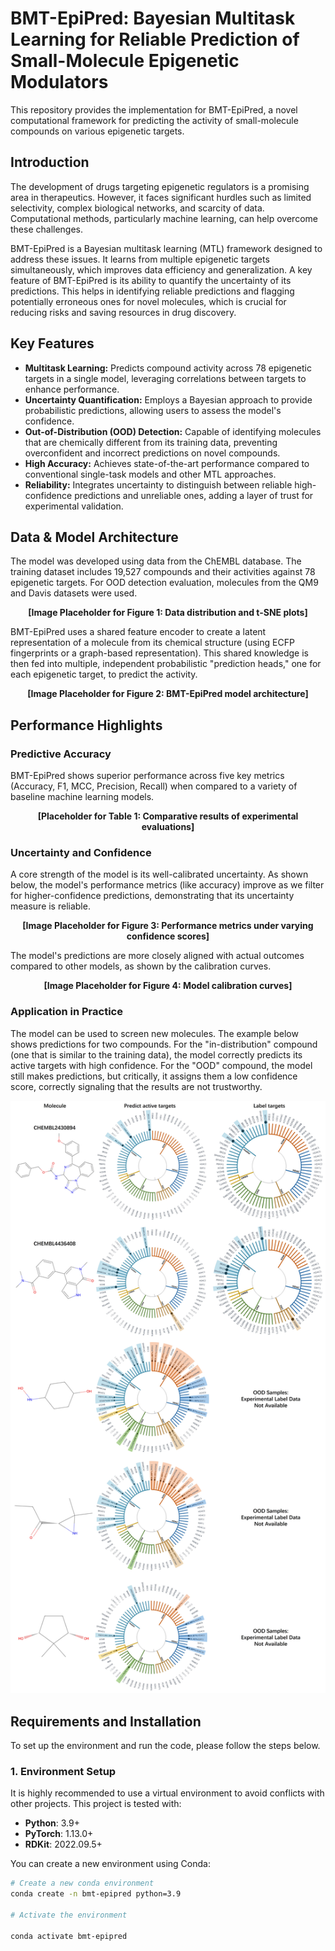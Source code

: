 # BMT-EpiPred: Bayesian Multitask Learning for Reliable Prediction of Small-Molecule Epigenetic Modulators

This repository provides the implementation for BMT-EpiPred, a novel computational framework for predicting the activity of small-molecule compounds on various epigenetic targets.

## Introduction

The development of drugs targeting epigenetic regulators is a promising area in therapeutics. However, it faces significant hurdles such as limited selectivity, complex biological networks, and scarcity of data. Computational methods, particularly machine learning, can help overcome these challenges.

BMT-EpiPred is a Bayesian multitask learning (MTL) framework designed to address these issues. It learns from multiple epigenetic targets simultaneously, which improves data efficiency and generalization. A key feature of BMT-EpiPred is its ability to quantify the uncertainty of its predictions. This helps in identifying reliable predictions and flagging potentially erroneous ones for novel molecules, which is crucial for reducing risks and saving resources in drug discovery.

## Key Features

*   **Multitask Learning:** Predicts compound activity across 78 epigenetic targets in a single model, leveraging correlations between targets to enhance performance.
*   **Uncertainty Quantification:** Employs a Bayesian approach to provide probabilistic predictions, allowing users to assess the model's confidence.
*   **Out-of-Distribution (OOD) Detection:** Capable of identifying molecules that are chemically different from its training data, preventing overconfident and incorrect predictions on novel compounds.
*   **High Accuracy:** Achieves state-of-the-art performance compared to conventional single-task models and other MTL approaches.
*   **Reliability:** Integrates uncertainty to distinguish between reliable high-confidence predictions and unreliable ones, adding a layer of trust for experimental validation.

## Data & Model Architecture

The model was developed using data from the ChEMBL database. The training dataset includes 19,527 compounds and their activities against 78 epigenetic targets. For OOD detection evaluation, molecules from the QM9 and Davis datasets were used.

<!-- INSERT FIGURE 1 HERE -->
<!-- You can use a tag like this: <img src="path/to/figure1.png" alt="Data Distribution" width="800"/> -->
<p align="center"><b>[Image Placeholder for Figure 1: Data distribution and t-SNE plots]</b></p>

BMT-EpiPred uses a shared feature encoder to create a latent representation of a molecule from its chemical structure (using ECFP fingerprints or a graph-based representation). This shared knowledge is then fed into multiple, independent probabilistic "prediction heads," one for each epigenetic target, to predict the activity.

<!-- INSERT FIGURE 2 HERE -->
<!-- <img src="path/to/figure2.png" alt="Model Architecture" width="800"/> -->
<p align="center"><b>[Image Placeholder for Figure 2: BMT-EpiPred model architecture]</b></p>

## Performance Highlights

### Predictive Accuracy

BMT-EpiPred shows superior performance across five key metrics (Accuracy, F1, MCC, Precision, Recall) when compared to a variety of baseline machine learning models.

<!-- INSERT TABLE 1 HERE -->
<!-- You can create a markdown table or insert an image of the table -->
<p align="center"><b>[Placeholder for Table 1: Comparative results of experimental evaluations]</b></p>

### Uncertainty and Confidence

A core strength of the model is its well-calibrated uncertainty. As shown below, the model's performance metrics (like accuracy) improve as we filter for higher-confidence predictions, demonstrating that its uncertainty measure is reliable.

<!-- INSERT FIGURE 3 HERE -->
<!-- <img src="path/to/figure3.png" alt="Performance vs Confidence" width="800"/> -->
<p align="center"><b>[Image Placeholder for Figure 3: Performance metrics under varying confidence scores]</b></p>

The model's predictions are more closely aligned with actual outcomes compared to other models, as shown by the calibration curves.

<!-- INSERT FIGURE 4 HERE -->
<!-- <img src="path/to/figure4.png" alt="Calibration Curves" width="800"/> -->
<p align="center"><b>[Image Placeholder for Figure 4: Model calibration curves]</b></p>

### Application in Practice

The model can be used to screen new molecules. The example below shows predictions for two compounds. For the "in-distribution" compound (one that is similar to the training data), the model correctly predicts its active targets with high confidence. For the "OOD" compound, the model still makes predictions, but critically, it assigns them a low confidence score, correctly signaling that the results are not trustworthy.

<!-- INSERT FIGURE 5 HERE -->
<p align="center"><img src="images/Figure_5.jpg" alt="Prediction examples for in-distribution and OOD compounds" width="800"/></p>
<!-- <p align="center"><b>[Image Placeholder for Figure 5: Prediction examples for in-distribution and OOD compounds]</b></p> -->

## Requirements and Installation

To set up the environment and run the code, please follow the steps below.

### 1. Environment Setup

It is highly recommended to use a virtual environment to avoid conflicts with other projects. This project is tested with:

*   **Python**: 3.9+
*   **PyTorch**: 1.13.0+
*   **RDKit**: 2022.09.5+

You can create a new environment using Conda:
```bash
# Create a new conda environment
conda create -n bmt-epipred python=3.9

# Activate the environment

conda activate bmt-epipred



